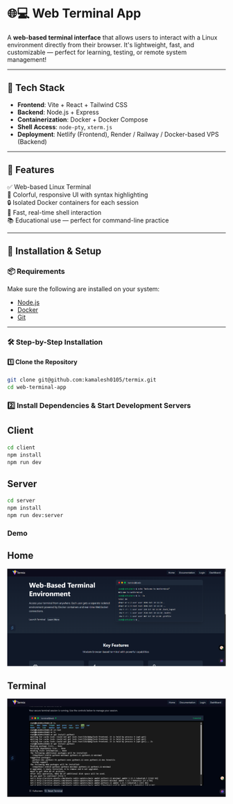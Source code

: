 # 🌐💻 Web Terminal App

A **web-based terminal interface** that allows users to interact with a Linux environment directly from their browser. It's lightweight, fast, and customizable — perfect for learning, testing, or remote system management!

---

## 🧰 Tech Stack

- **Frontend**: Vite + React + Tailwind CSS
- **Backend**: Node.js + Express
- **Containerization**: Docker + Docker Compose
- **Shell Access**: `node-pty`, `xterm.js`
- **Deployment**: Netlify (Frontend), Render / Railway / Docker-based VPS (Backend)

---

## 🎨 Features

✅ Web-based Linux Terminal  
🎨 Colorful, responsive UI with syntax highlighting  
🔒 Isolated Docker containers for each session  
🚀 Fast, real-time shell interaction  
📚 Educational use — perfect for command-line practice  

---

## 🚀 Installation & Setup

### 📦 Requirements

Make sure the following are installed on your system:

- [Node.js](https://nodejs.org/)
- [Docker](https://www.docker.com/)
- [Git](https://git-scm.com/)

---

### 🛠️ Step-by-Step Installation

#### 1️⃣ Clone the Repository

```bash
git clone git@github.com:kamalesh0105/termix.git
cd web-terminal-app
```
###  2️⃣ Install Dependencies & Start Development Servers

## Client

```bash
cd client
npm install
npm run dev
```
## Server

```bash
cd server
npm install
npm run dev:server

```
### Demo

## Home
![Home Page](./client/src/assets/home.png)

## Terminal
![Dashboard](./client/src/assets/terminal.png)


